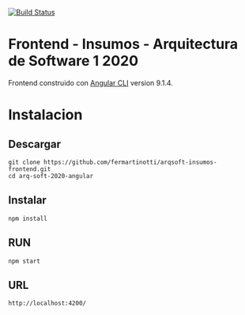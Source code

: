 [![Build Status](https://travis-ci.org/yoLUkAsss/arq-soft-2020-angular.svg?branch=master)](https://travis-ci.org/yoLUkAsss/arq-soft-2020-angular)

# Frontend - Insumos - Arquitectura de Software 1 2020
Frontend construido con [Angular CLI](https://github.com/angular/angular-cli) version 9.1.4.

# Instalacion
## Descargar
```
git clone https://github.com/fermartinotti/arqsoft-insumos-frontend.git
cd arq-soft-2020-angular
```

## Instalar
```
npm install
```

## RUN
```
npm start
```

## URL
```
http://localhost:4200/

